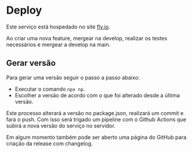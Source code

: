 # Deploy

Este serviço está hospedado no site [fly.io](https://fly.io/).

Ao criar uma nova feature, mergear na develop, realizar os testes necessários e mergear a develop na main.

## Gerar versão

Para gerar uma versão seguir o passo a passo abaixo:

- Executar o comando `npx np`.
- Escolher a versão de acordo com o que foi alterado desde a última versão.

Este processo alterará a versão no package.json, realizará um commit e fará o push. Com isso será trigado um pipeline com o Github Actions que subirá a nova versão do serviço no servidor.

Em algum momento também pode ser aberto uma página do GitHub para criação da release com changelog.
